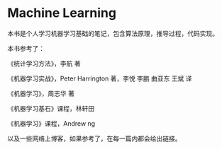 # Machine Learning

本书是个人学习机器学习基础的笔记，包含算法原理，推导过程，代码实现。

本书参考了：

《统计学习方法》，李航 著

《机器学习实战》，Peter Harrington 著，李悦 李鹏 曲亚东 王斌 译

《机器学习》，周志华 著

《机器学习基石》课程，林轩田

《机器学习》课程，Andrew ng

以及一些网络上博客，如果参考了，在每一篇内都会给出链接。

